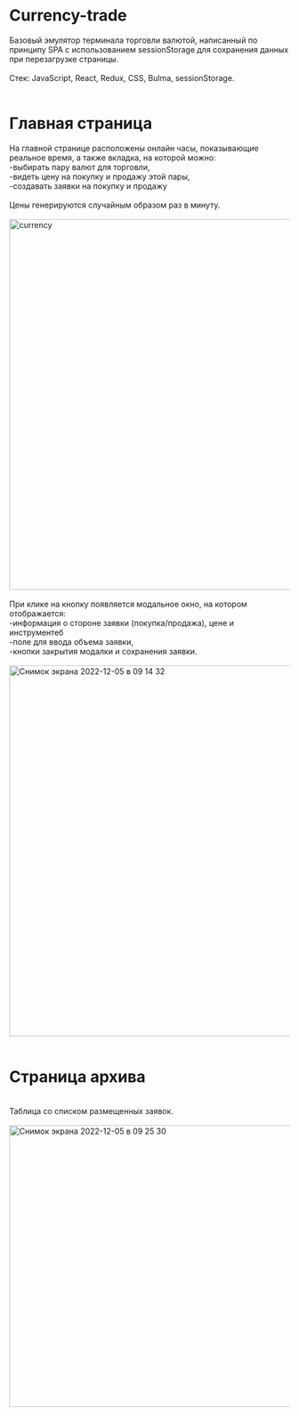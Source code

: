 # Currency-trade
Базовый эмулятор терминала торговли валютой, написанный по принципу SPA с использованием sessionStorage для сохранения данных при перезагрузке страницы.
<br/>
<br/>
Стек: JavaScript, React, Redux, CSS, Bulma, sessionStorage.
<br/>
<br/>
# Главная страница
На главной странице расположены онлайн часы, показывающие реальное время, а также вкладка, на которой можно:
<br/>
-выбирать пару валют для торговли,
<br/>
-видеть цену на покупку и продажу этой пары,
<br/>
-создавать заявки на покупку и продажу
<br/>
<br/>
Цены генерируются случайным образом раз в минуту.
<br/>
<br/>
<img width="666" alt="currency" src="https://user-images.githubusercontent.com/119666136/205566175-8c7d656e-f56a-44b1-a5b2-be6be5a8b754.png">
<br/>
<br/>
 При клике на кнопку появляется модальное окно, на котором отображается:
<br/>
 -информация о стороне заявки (покупка/продажа), цене и инструментеб
<br/>
 -поле для ввода объема заявки,
<br/>
 -кнопки закрытия модалки и сохранения заявки.
<br/>
<br/>
 <img width="666" alt="Снимок экрана 2022-12-05 в 09 14 32" src="https://user-images.githubusercontent.com/119666136/205566309-2053dc3e-5a04-4c3e-9255-f9ecf78a06b5.png">
<br/>
<br/>
# Страница архива
<br/>
Таблица со списком размещенных заявок.
<br/>
<br/>
<img width="506" alt="Снимок экрана 2022-12-05 в 09 25 30" src="https://user-images.githubusercontent.com/119666136/205567008-e1baaaed-87b9-4985-a0e5-6ac3e9a046f9.png">


